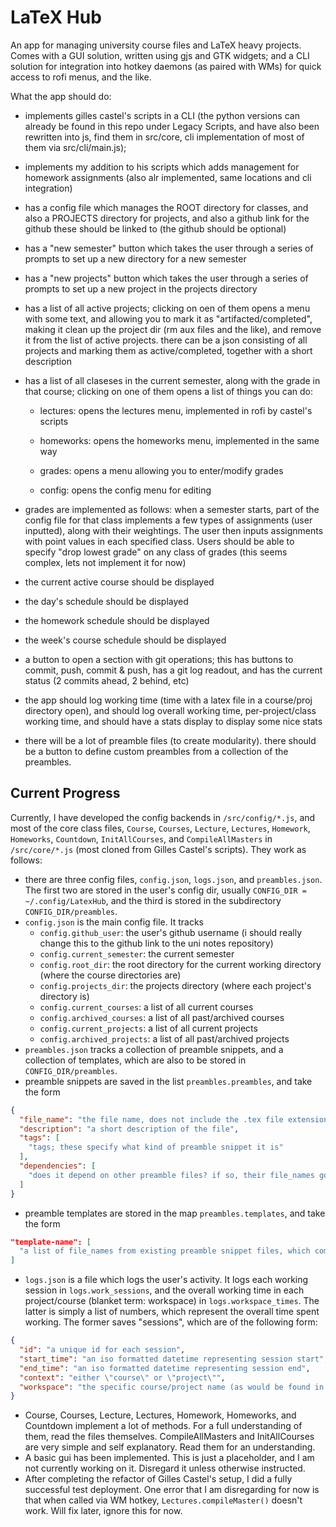 # LaTeX Hub
An app for managing university course files and LaTeX heavy projects. Comes with a GUI solution, written using gjs and GTK widgets; and a CLI solution
for integration into hotkey daemons (as paired with WMs) for quick access to rofi menus, and the like.

What the app should do:

- implements gilles castel's scripts in a CLI (the python versions can already be found in this repo under Legacy Scripts, and have also been rewritten into js, find them in src/core, cli implementation of most of them via src/cli/main.js);

- implements my addition to his scripts which adds management for homework assignments (also alr implemented, same locations and cli integration)

- has a config file which manages the ROOT directory for classes, and also a PROJECTS directory for projects, and also a github link for the github these should be linked to (the github should be optional)

- has a "new semester" button which takes the user through a series of prompts to set up a new directory for a new semester

- has a "new projects" button which takes the user through a series of prompts to set up a new project in the projects directory

- has a list of all active projects; clicking on oen of them opens a menu with some text, and allowing you to mark it as "artifacted/completed", making it clean up the project dir (rm aux files and the like), and remove it from the list of active projects. there can be a json consisting of all projects and marking them as active/completed, together with a short description

- has a list of all claseses in the current semester, along with the grade in that course; clicking on one of them opens a list of things you can do:

    - lectures: opens the lectures menu, implemented in rofi by castel's scripts

    - homeworks: opens the homeworks menu, implemented in the same way

    - grades: opens a menu allowing you to enter/modify grades

    - config: opens the config menu for editing

- grades are implemented as follows: when a semester starts, part of the config file for that class implements a few types of assignments (user inputted), along with their weightings. The user then inputs assignments with point values in each specified class. Users should be able to specify "drop lowest grade" on any class of grades (this seems complex, lets not implement it for now)

- the current active course should be displayed

- the day's schedule should be displayed

- the homework schedule should be displayed

- the week's course schedule should be displayed

- a button to open a section with git operations; this has buttons to commit, push, commit & push, has a git log readout, and has the current status (2 commits ahead, 2 behind, etc)

- the app should log working time (time with a latex file in a course/proj directory open), and should log overall working time, per-project/class working time, and should have a stats display to display some nice stats

- there will be a lot of preamble files (to create modularity). there should be a button to define custom preambles from a collection of the preambles. 

## Current Progress

Currently, I have developed the config backends in `/src/config/*.js`, and most of the core class files, `Course`, `Courses`, `Lecture`, `Lectures`, `Homework`, `Homeworks`, `Countdown`, `InitAllCourses`, and `CompileAllMasters` in `/src/core/*.js` (most cloned from Gilles Castel's scripts). They work as follows:
- there are three config files, `config.json`, `logs.json`, and `preambles.json`. The first two are stored in the user's config dir, usually `CONFIG_DIR = ~/.config/LatexHub`, and the third is stored in the subdirectory `CONFIG_DIR/preambles`.
- `config.json` is the main config file. It tracks
  - `config.github_user`: the user's github username (i should really change this to the github link to the uni notes repository)
  - `config.current_semester`: the current semester
  - `config.root_dir`: the root directory for the current working directory (where the course directories are)
  - `config.projects_dir`: the projects directory (where each project's directory is)
  - `config.current_courses`: a list of all current courses
  - `config.archived_courses`: a list of all past/archived courses
  - `config.current_projects`: a list of all current projects
  - `config.archived_projects`: a list of all past/archived projects
- `preambles.json` tracks a collection of preamble snippets, and a collection of templates, which are also to be stored in `CONFIG_DIR/preambles`.
- preamble snippets are saved in the list `preambles.preambles`, and take the form
```json
{
  "file_name": "the file name, does not include the .tex file extension",
  "description": "a short description of the file",
  "tags": [
    "tags; these specify what kind of preamble snippet it is"
  ],
  "dependencies": [
    "does it depend on other preamble files? if so, their file_names go here"
  ]
}
```
- preamble templates are stored in the map `preambles.templates`, and take the form
```json
"template-name": [
  "a list of file_names from existing preamble snippet files, which combine to form the template"
]
```
- `logs.json` is a file which logs the user's activity. It logs each working session in `logs.work_sessions`, and the overall working time in each project/course (blanket term: workspace) in `logs.workspace_times`. The latter is simply a list of numbers, which represent the overall time spent working. The former saves "sessions", which are of the following form:
```json
{
  "id": "a unique id for each session",
  "start_time": "an iso formatted datetime representing session start",
  "end_time": "an iso formatted datetime representing session end",
  "context": "either \"course\" or \"project\"",
  "workspace": "the specific course/project name (as would be found in config.current_projects/courses) that was worked on"
}
```
- Course, Courses, Lecture, Lectures, Homework, Homeworks, and Countdown implement a lot of methods. For a full understanding of them, read the files themselves. CompileAllMasters and InitAllCourses are very simple and self explanatory. Read them for an understanding.
- A basic gui has been implemented. This is just a placeholder, and I am not currently working on it. Disregard it unless otherwise instructed.
- After completing the refactor of Gilles Castel's setup, I did a fully successful test deployment. One error that I am disregarding for now is that when called via WM hotkey, `Lectures.compileMaster()` doesn't work. Will fix later, ignore this for now.
